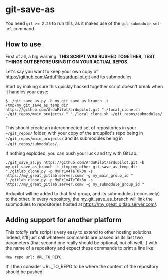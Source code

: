 # git-save-as
You need `git >= 2.25` to run this, as it makes use of the
`git submodule set-url` command.

## How to use
First of all, a big warning: **THIS SCRIPT WAS RUSHED TOGETHER, TEST THINGS OUT
BEFORE USING IT ON YOUR ACTUAL REPOS**.

Let's say you want to keep your own copy
of https://github.com/ArduPilot/ardupilot.git and its submodules.

Start by making sure this quickly hacked together script doesn't break when it
handles your case:

```
$ ./git_save_as.py -b my_git_save_as_branch -t /tmp/my_git_save_as_temp_dir https://github.com/ArduPilot/ardupilot.git "./local_clone.sh ~/git_repos/main_projects/ " "./local_clone.sh ~/git_repos/submodules/ "
```
This should create an interconnected set of repositories in your `~/git_repos/`
folder, with your copy of the ardupilot's repo being in
`~/git_repos/main_projects/` and its submodules being in
`~/git_repos/submodules/`.

If nothing exploded, you can push your luck and try with GitLab:
```
./git_save_as.py https://github.com/ArduPilot/ardupilot.git -b my_git_save_as_branch -t /tmp/my_other_git_save_as_temp_dir "./gitlab_clone.py -p MyPr1v4TeT0k3n -s https://my_great_gitlab.server.com/ -g my_main_group_id " "./gitlab_clone.py -p MyPr1v4TeT0k3n -s https://my_great_gitlab.server.com/ -g my_submodule_group_id "
```
Ardupilot will be added to that first group, and its submodules (recursively)
to the other. In every repository, the my_git_save_as_branch will link the
submodules to repositories hosted at https://my_great_gitlab.server.com/.

## Adding support for another platform
This *totally* safe script is very easy to extend to other hosting solutions.
Indeed, it'll just call whatever commands are passed as its last two parameters
(that second one really should be optional, but oh well...) with the name of
a repository and expect these commands to print a line like:
```
New repo url: URL_TO_REPO
```
It'll then consider URL_TO_REPO to be where the content of the repository should
be pushed.
